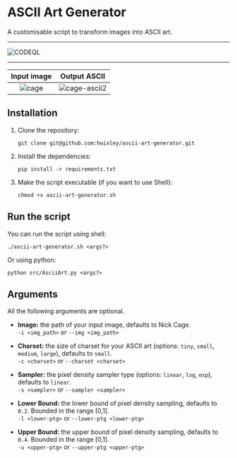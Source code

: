 # ASCII Art Generator
A customisable script to transform images into ASCII art.

<hr>

![CODEQL](https://github.com/hwixley/ascii-art-generator/actions/workflows/codeql.yml/badge.svg)

<hr>

Input image                |  Output ASCII
:-------------------------:|:-------------------------:
![cage](https://github.com/hwixley/ascii-art-generator/assets/57837950/2380ff4d-09a9-433e-a4e4-a0ff00c451fe) | ![cage-ascii2](https://github.com/hwixley/ascii-art-generator/assets/57837950/d2e3cfa9-7c9c-40cc-8eb2-e575ffe7eafe)

## Installation

1. Clone the repository:
   ```
   git clone git@github.com:hwixley/ascii-art-generator.git
   ```
2. Install the dependencies:
   ```
   pip install -r requirements.txt
   ```
3. Make the script executable (if you want to use Shell):
   ```
   chmod +x ascii-art-generator.sh
   ```

## Run the script
You can run the script using shell:
```
./ascii-art-generator.sh <args?>
```
Or using python:
```
python src/AsciiArt.py <args?>
```

## Arguments
All the following arguments are optional.

- __Image:__ the path of your input image, defaults to Nick Cage.<br>`-i <img_path>` or `--img <img_path>`

- __Charset:__ the size of charset for your ASCII art (options: `tiny`, `small`, `medium`, `large`), defaults to `small`.<br>`-c <charset>` or `--charset <charset>`

- __Sampler:__ the pixel density sampler type (options: `linear`, `log`, `exp`), defaults to `linear`.<br>`-s <sampler>` or `--sampler <sampler>`

- __Lower Bound:__ the lower bound of pixel density sampling, defaults to `0.2`. Bounded in the range [0,1].<br>`-l <lower-ptg>` or `--lower-ptg <lower-ptg>`

- __Upper Bound:__ the upper bound of pixel density sampling, defaults to `0.4`. Bounded in the range [0,1].<br>`-u <upper-ptg>` or `--upper-ptg <upper-ptg>`
